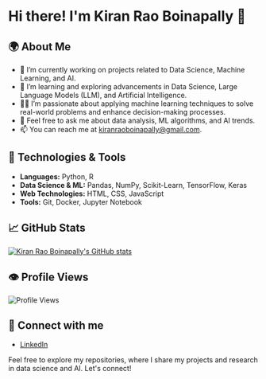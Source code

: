 
# Hi there! I'm Kiran Rao Boinapally 👋

## 🌍 About Me
- 🔭 I’m currently working on projects related to Data Science, Machine Learning, and AI.
- 🌱 I’m learning and exploring advancements in Data Science, Large Language Models (LLM), and Artificial Intelligence.
- 👨‍💻 I’m passionate about applying machine learning techniques to solve real-world problems and enhance decision-making processes.
- 💬 Feel free to ask me about data analysis, ML algorithms, and AI trends.
- 📫 You can reach me at [kiranraoboinapally@gmail.com](mailto:kiranraoboinapally@gmail.com).

## 🚀 Technologies & Tools
- **Languages:** Python, R
- **Data Science & ML:** Pandas, NumPy, Scikit-Learn, TensorFlow, Keras
- **Web Technologies:** HTML, CSS, JavaScript
- **Tools:** Git, Docker, Jupyter Notebook

## 📈 GitHub Stats
[![Kiran Rao Boinapally's GitHub stats](https://github-readme-stats.vercel.app/api?username=kiranraoboinapally&show_icons=true&count_private=true&theme=dark)](https://github.com/kiranraoboinapally)


## 👁️ Profile Views
![Profile Views](https://komarev.com/ghpvc/?username=kiranraoboinapally)


## 🔗 Connect with me
- [LinkedIn](https://www.linkedin.com/in/kiranrao07)

Feel free to explore my repositories, where I share my projects and research in data science and AI. Let's connect!








<!---
kiranraoboinapally/kiranraoboinapally is a ✨ special ✨ repository because its `README.md` (this file) appears on your GitHub profile.
You can click the Preview link to take a look at your changes.
--->
